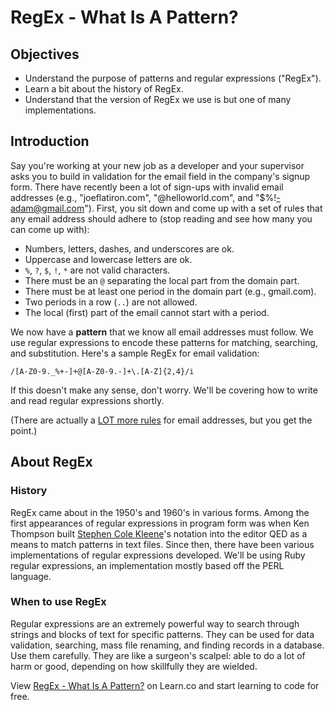 # RegEx - What Is A Pattern?

## Objectives

- Understand the purpose of patterns and regular expressions ("RegEx").
- Learn a bit about the history of RegEx.
- Understand that the version of RegEx we use is but one of many implementations.

## Introduction

Say you're working at your new job as a developer and your supervisor asks you to build in validation for the email field in the company's signup form. There have recently been a lot of sign-ups with invalid email addresses (e.g., "joeflatiron.com", "@helloworld.com", and "$%!-adam@gmail.com"). First, you sit down and come up with a set of rules that any email address should adhere to (stop reading and see how many you can come up with):

+ Numbers, letters, dashes, and underscores are ok.
+ Uppercase and lowercase letters are ok.
+ `%`, `?`, `$`, `!`, `*` are not valid characters.
+ There must be an `@` separating the local part from the domain part.
+ There must be at least one period in the domain part (e.g., gmail.com).
+ Two periods in a row (`..`) are not allowed.
+ The local (first) part of the email cannot start with a period.

We now have a **pattern** that we know all email addresses must follow. We use regular expressions to encode these patterns for matching, searching, and substitution. Here's a sample RegEx for email validation:

```
/[A-Z0-9._%+-]+@[A-Z0-9.-]+\.[A-Z]{2,4}/i
```
If this doesn't make any sense, don't worry. We'll be covering how to write and read regular expressions shortly.

(There are actually a [LOT more rules](https://en.wikipedia.org/wiki/Email_address#Domain_part) for email addresses, but you get the point.)


## About RegEx

### History

RegEx came about in the 1950's and 1960's in various forms. Among the first appearances of regular expressions in program form was when Ken Thompson built [Stephen Cole Kleene](https://en.wikipedia.org/wiki/Stephen_Cole_Kleene)'s notation into the editor QED as a means to match patterns in text files. Since then, there have been various implementations of regular expressions developed. We'll be using Ruby regular expressions, an implementation mostly based off the PERL language.

### When to use RegEx
Regular expressions are an extremely powerful way to search through strings and blocks of text for specific patterns. They can be used for data validation, searching, mass file renaming, and finding records in a database. Use them carefully. They are like a surgeon's scalpel: able to do a lot of harm or good, depending on how skillfully they are wielded.

<p data-visibility='hidden'>View <a href='https://learn.co/lessons/regex-what-is-a-pattern' title='RegEx - What Is A Pattern?'>RegEx - What Is A Pattern?</a> on Learn.co and start learning to code for free.</p>
